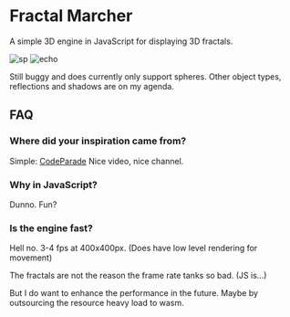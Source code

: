 Fractal Marcher
===============
A simple 3D engine in JavaScript for displaying 3D fractals.

![sp](https://user-images.githubusercontent.com/23743591/59568697-a92ba680-907e-11e9-885c-25883b9c7731.gif)
![echo](https://user-images.githubusercontent.com/23743591/59568708-c496b180-907e-11e9-9163-7f3d662ec2ce.gif)

Still buggy and does currently only support spheres.
Other object types, reflections and shadows are on my agenda.


FAQ
---
### Where did your inspiration came from?
Simple: [CodeParade](https://www.youtube.com/watch?v=svLzmFuSBhk)
Nice video, nice channel.

### Why in JavaScript?
Dunno. Fun?

### Is the engine fast?
Hell no. 3-4 fps at 400x400px.
(Does have low level rendering for movement)

The fractals are not the reason the frame rate tanks so bad. (JS is…)

But I do want to enhance the performance in the future. 
Maybe by outsourcing the resource heavy load to wasm.
